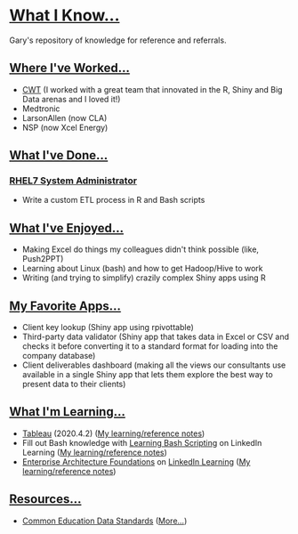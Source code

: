 # [What I Know...][1]
Gary's repository of knowledge for reference and referrals. 

## [Where I've Worked...][2]

* [CWT](https://www.mycwt.com/) (I worked with a great team that innovated in the R, Shiny and Big Data arenas and I loved it!)
* Medtronic
* LarsonAllen (now CLA)
* NSP (now Xcel Energy)

## [What I've Done...][21]

### [RHEL7 System Administrator][22]

* Write a custom ETL process in R and Bash scripts

## [What I've Enjoyed...][3]

* Making Excel do things my colleagues didn't think possible (like, Push2PPT)
* Learning about Linux (bash) and how to get Hadoop/Hive to work
* Writing (and trying to simplify) crazily complex Shiny apps using R

## [My Favorite Apps...][4]

* Client key lookup (Shiny app using rpivottable)
* Third-party data validator (Shiny app that takes data in Excel or CSV and checks it before converting it to a standard format for loading into the company database)
* Client deliverables dashboard (making all the views our consultants use available in a single Shiny app that lets them explore the best way to present data to their clients)

## [What I'm Learning...][18]

* [Tableau][19] (2020.4.2) ([My learning/reference notes](https://github.com/garywhiteford/whatIknow/blob/main/docs/Notes-Tableau_Essential_Training.pdf))
* Fill out Bash knowledge with [Learning Bash Scripting][20] on LinkedIn Learning ([My learning/reference notes](https://github.com/garywhiteford/whatIknow/blob/main/docs/Notes-Learning_Bash_Scripting.pdf))
* [Enterprise Architecture Foundations][32] on [LinkedIn Learning](https://www.linkedin.com/learning/enterprise-architecture-foundations) ([My learning/reference notes](https://github.com/garywhiteford/whatIknow/blob/main/docs/Notes-Enterprise_Architecture_Foundations.txt))

## [Resources...][12]

* [Common Education Data Standards](https://ceds.ed.gov/relatedInitiatives.aspx) ([More...][13])

[1]: https://webbrain.com/brainpage/brain/9FA1AB0A-92D5-7E37-B20C-96A1F84461C0/parent/com.thebrain.webbrain.pages.clientsupport.BrainFullPage#-1
[2]: https://webbrain.com/brainpage/brain/9FA1AB0A-92D5-7E37-B20C-96A1F84461C0/parent/com.thebrain.webbrain.pages.clientsupport.BrainFullPage#-2
[3]: https://webbrain.com/brainpage/brain/9FA1AB0A-92D5-7E37-B20C-96A1F84461C0/parent/com.thebrain.webbrain.pages.clientsupport.BrainFullPage#-3
[4]: https://webbrain.com/brainpage/brain/9FA1AB0A-92D5-7E37-B20C-96A1F84461C0/parent/com.thebrain.webbrain.pages.clientsupport.BrainFullPage#-4
[12]: https://webbrain.com/brainpage/brain/9FA1AB0A-92D5-7E37-B20C-96A1F84461C0/parent/com.thebrain.webbrain.pages.clientsupport.BrainFullPage#-12
[13]: https://webbrain.com/brainpage/brain/9FA1AB0A-92D5-7E37-B20C-96A1F84461C0/parent/com.thebrain.webbrain.pages.clientsupport.BrainFullPage#-13
[18]: https://webbrain.com/brainpage/brain/9FA1AB0A-92D5-7E37-B20C-96A1F84461C0/parent/com.thebrain.webbrain.pages.clientsupport.BrainFullPage#-18
[19]: https://webbrain.com/brainpage/brain/9FA1AB0A-92D5-7E37-B20C-96A1F84461C0/parent/com.thebrain.webbrain.pages.clientsupport.BrainFullPage#-19
[20]: https://webbrain.com/brainpage/brain/9FA1AB0A-92D5-7E37-B20C-96A1F84461C0/parent/com.thebrain.webbrain.pages.clientsupport.BrainFullPage#-20
[21]: https://webbrain.com/brainpage/brain/9FA1AB0A-92D5-7E37-B20C-96A1F84461C0/parent/com.thebrain.webbrain.pages.clientsupport.BrainFullPage#-21
[22]: https://webbrain.com/brainpage/brain/9FA1AB0A-92D5-7E37-B20C-96A1F84461C0/parent/com.thebrain.webbrain.pages.clientsupport.BrainFullPage#-22
[32]: https://webbrain.com/brainpage/brain/9FA1AB0A-92D5-7E37-B20C-96A1F84461C0/parent/com.thebrain.webbrain.pages.clientsupport.BrainFullPage#-32
